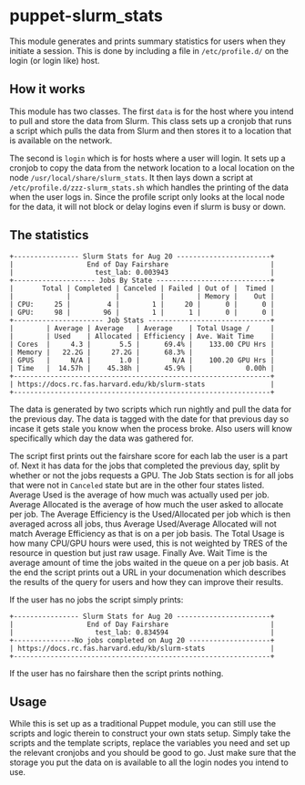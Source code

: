# puppet-slurm_stats
This module generates and prints summary statistics for users when they initiate a session. This is done by including a file in `/etc/profile.d/` on the login (or login like) host.

## How it works
This module has two classes. The first `data` is for the host where you intend to pull and store the data from Slurm. This class sets up a cronjob that runs a script which pulls the data from Slurm and then stores it to a location that is available on the network.

The second is `login` which is for hosts where a user will login. It sets up a cronjob to copy the data from the network location to a local location on the node `/usr/local/share/slurm_stats`. It then lays down a script at `/etc/profile.d/zzz-slurm_stats.sh` which handles the printing of the data when the user logs in. Since the profile script only looks at the local node for the data, it will not block or delay logins even if slurm is busy or down.

## The statistics
```
+---------------- Slurm Stats for Aug 20 -----------------------+
|                  End of Day Fairshare                         |
|                    test_lab: 0.003943                         |
+-------------------- Jobs By State ----------------------------+
|       Total | Completed | Canceled | Failed | Out of |  Timed |
|             |           |          |        | Memory |    Out |
| CPU:     25 |         4 |        1 |     20 |      0 |      0 |
| GPU:     98 |        96 |        1 |      1 |      0 |      0 |
+---------------------- Job Stats ------------------------------+
|        | Average | Average   | Average    | Total Usage /     |
|        | Used    | Allocated | Efficiency | Ave. Wait Time    |
| Cores  |     4.3 |       5.5 |      69.4% |    133.00 CPU Hrs |
| Memory |   22.2G |     27.2G |      68.3% |                   |
| GPUS   |     N/A |       1.0 |        N/A |    100.20 GPU Hrs |
| Time   |  14.57h |    45.38h |      45.9% |             0.00h |
+---------------------------------------------------------------+
| https://docs.rc.fas.harvard.edu/kb/slurm-stats                |
+---------------------------------------------------------------+
```

The data is generated by two scripts which run nightly and pull the data for the previous day. The data is tagged with the date for that previous day so incase it gets stale you know when the process broke. Also users will know specifically which day the data was gathered for.

The script first prints out the fairshare score for each lab the user is a part of. Next it has data for the jobs that completed the previous day, split by whether or not the jobs requests a GPU. The Job Stats section is for all jobs that were not in `Canceled` state but are in the other four states listed. Average Used is the average of how much was actually used per job. Average Allocated is the average of how much the user asked to allocate per job. The Average Efficiency is the Used/Allocated per job which is then averaged across all jobs, thus Average Used/Average Allocated will not match Average Efficiency as that is on a per job basis. The Total Usage is how many CPU/GPU hours were used, this is not weighted by TRES of the resource in question but just raw usage. Finally Ave. Wait Time is the average amount of time the jobs waited in the queue on a per job basis. At the end the script prints out a URL in your documenation which describes the results of the query for users and how they can improve their results.

If the user has no jobs the script simply prints:

```
+---------------- Slurm Stats for Aug 20 -----------------------+
|                  End of Day Fairshare                         |
|                    test_lab: 0.834594                         |
+---------------No jobs completed on Aug 20 --------------------+
| https://docs.rc.fas.harvard.edu/kb/slurm-stats                |
+---------------------------------------------------------------+
```

If the user has no fairshare then the script prints nothing.

## Usage
While this is set up as a traditional Puppet module, you can still use the scripts and logic therein to construct your own stats setup. Simply take the scripts and the template scripts, replace the variables you need and set up the relevant cronjobs and you should be good to go. Just make sure that the storage you put the data on is available to all the login nodes you intend to use.
